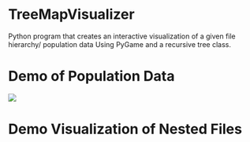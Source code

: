 # TreeMapVisualizer
Python program that creates an interactive visualization of a given file hierarchy/ population data Using PyGame and a recursive tree class.

# Demo of Population Data 
![](https://github.com/SamirGhias/TreeMapVisualizer/blob/main/Population%20Gif.gif)

# Demo Visualization of Nested Files
